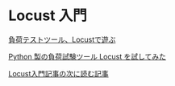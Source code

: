 # Locust 入門

[負荷テストツール、Locustで遊ぶ](https://kazuhira-r.hatenablog.com/entry/2019/01/11/225059)

[Python 製の負荷試験ツール Locust を試してみた](https://co3k.org/blog/load-test-by-locust)

[Locust入門記事の次に読む記事](https://qiita.com/ta_ta_ta_miya/items/f548b1818b8c2bba5ecd)

